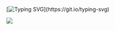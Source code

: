 [![Typing SVG](https://readme-typing-svg.herokuapp.com?font=Fira+Code&pause=1000&vCenter=true&random=false&width=550&lines=Hi%2C+I+am+Armin+Fekri;I'm+interested+in+back-end+developing;Currently+learning+Python%2C+Django%2C+SQL%2C+API+...)](https://git.io/typing-svg)
<p align="left">
<img src ="https://github-readme-stats.vercel.app/api/top-langs/?username=Hexoder&show_icons=true&theme=dark&layout=compact&hide_title=true&border_radius=10">
</p>
<!---
- 👋 Hi, I’m @Hexoder
- 👀 I’m interested in Developing
- 🌱 I’m currently learning Python,SQL
- 💞️ I’m looking to collaborate on ...
- 📫 How to reach me armiin.fekri1@gmail.com
--->
<!---
Hexoder/Hexoder is a ✨ special ✨ repository because its `README.md` (this file) appears on your GitHub profile.
You can click the Preview link to take a look at your changes.
--->
